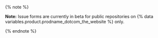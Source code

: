 {% note %}

**Note:** Issue forms are currently in beta for public repositories on {% data variables.product.prodname_dotcom_the_website %} only.

{% endnote %}
